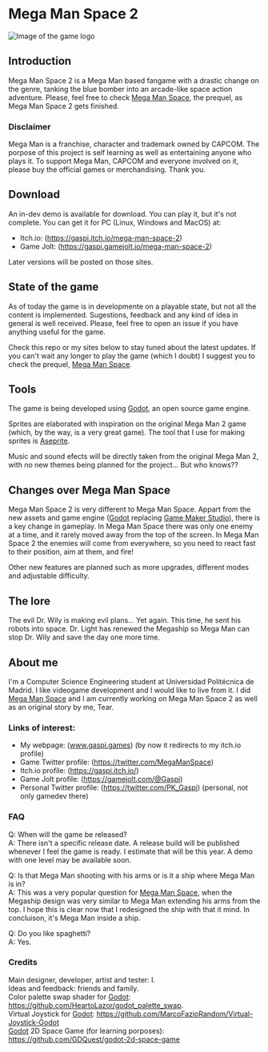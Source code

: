 # Mega Man Space 2

![Image of the game logo][logo]

## Introduction
Mega Man Space 2 is a Mega Man based fangame with a drastic
change on the genre, tanking the blue bomber into an arcade-like
space action adventure. Please, feel free to check 
[Mega Man Space], the prequel, as Mega Man Space 2 gets finished.

### Disclaimer
Mega Man is a franchise, character and trademark owned by CAPCOM.
The porpose of this project is self learning as well as entertaining
anyone who plays it. To support Mega Man, CAPCOM and everyone involved
on it, please buy the official games or merchandising. Thank you.

## Download
An in-dev demo is available for download. You can play it, but it's not complete.
You can get it for PC (Linux, Windows and MacOS) at:
- Itch.io: (https://gaspi.itch.io/mega-man-space-2)
- Game Jolt: (https://gaspi.gamejolt.io/mega-man-space-2)

Later versions will be posted on those sites.

## State of the game
As of today the game is in developmente on a playable state, but not all
the content is implemented. Sugestions, feedback and any kind of idea in 
general is well received. Please, feel free to open an issue if you have
anything useful for the game.

Check this repo or my sites below to stay tuned about the latest updates.
If you can't wait any longer to play the game (which I doubt) I suggest
you to check the prequel, [Mega Man Space].

## Tools
The game is being developed using [Godot], an open source game engine.  

Sprites are elaborated with inspiration on the original Mega Man 2 game
(which, by the way, is a very great game). The tool that I use for making
sprites is [Aseprite].  

Music and sound efects will be directly taken from the original Mega Man 2,
with no new themes being planned for the project... But who knows??

## Changes over Mega Man Space
Mega Man Space 2 is very different to Mega Man Space. Appart from the
new assets and game engine ([Godot] replacing [Game Maker Studio]), there
is a key change in gameplay. In Mega Man Space there was only one enemy
at a time, and it rarely moved away from the top of the screen. In Mega 
Man Space 2 the enemies will come from everywhere, so you need to react
fast to their position, aim at them, and fire!  

Other new features are planned such as more upgrades, different modes and
adjustable difficulty.

## The lore
The evil Dr. Wily is making evil plans... Yet again. This time, he sent his
robots into space. Dr. Light has renewed the Megaship so Mega Man can
stop Dr. Wily and save the day one more time.

## About me
I'm a Computer Science Engineering student at Universidad Politécnica de Madrid.
I like videogame development and I would like to live from it. I did 
[Mega Man Space] and I am currently working on Mega Man Space 2 
as well as an original story by me, Tear. 

### Links of interest:
- My webpage: (www.gaspi.games) (by now it redirects to my itch.io profile)
- Game Twitter profile: (https://twitter.com/MegaManSpace)
- Itch.io profile: (https://gaspi.itch.io/)
- Game Jolt profile: (https://gamejolt.com/@Gaspi)
- Personal Twitter profile: (https://twitter.com/PK_Gaspi) (personal, not only gamedev there)

### FAQ
Q: When will the game be released?  
A: There isn't a specific release date. A release build will be published whenever
I feel the game is ready. I estimate that will be this year. A demo with one level
may be available soon.

Q: Is that Mega Man shooting with his arms or is it a ship where Mega Man is in?  
A: This was a very popular question for [Mega Man Space], when the Megaship design
was very similar to Mega Man extending his arms from the top. I hope this is clear 
now that I redesigned the ship with that it mind. In concluison, it's Mega Man inside
a ship.  
  
Q: Do you like spaghetti?  
A: Yes.

### Credits
Main designer, developer, artist and tester: I.  
Ideas and feedback: friends and family.  
Color palette swap shader for [Godot]: https://github.com/HeartoLazor/godot_palette_swap.  
Virtual Joystick for [Godot]: https://github.com/MarcoFazioRandom/Virtual-Joystick-Godot  
[Godot] 2D Space Game (for learning porposes): https://github.com/GDQuest/godot-2d-space-game  


[Mega Man Space]: https://gaspi.itch.io/mega-man-space
[Godot]: https://godotengine.org/
[Game Maker Studio]: https://www.yoyogames.com/gamemaker
[Aseprite]: https://www.aseprite.org/

[logo]: https://github.com/rapsaGnauJ/Mega-Man-Space-2/blob/master/assets/markdown/logo.png "Game Logo"
